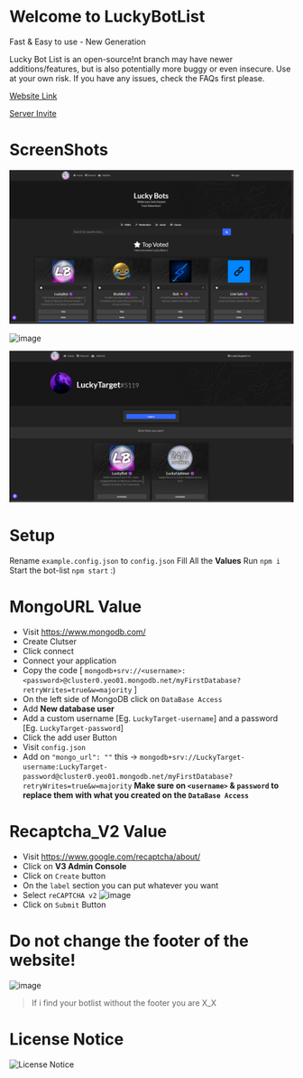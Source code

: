 # Welcome to LuckyBotList
Fast &amp; Easy to use - New Generation

Lucky Bot List is an open-source!nt branch may have newer additions/features, but is also potentially more buggy or even insecure. Use at your own risk. If you have any issues, check the FAQs first please.

[Website Link](https://luckybots.tk/)

[Server Invite](https://discord.gg/sQQFSnQhdt)

# ScreenShots
![image](/Setup/home-page.png)


![image](/Setup/bot-pae.png)


![image](/Setup/profile-page.png)

# Setup
Rename `example.config.json` to `config.json`
Fill All the **Values**
Run `npm i`
Start the bot-list `npm start` :)

# MongoURL Value
- Visit https://www.mongodb.com/
- Create Clutser
- Click connect
- Connect your application
- Copy the code [ `mongodb+srv://<username>:<password>@cluster0.yeo01.mongodb.net/myFirstDatabase?retryWrites=true&w=majority` ]
- On the left side of MongoDB click on `DataBase Access`
- Add **New database user**
- Add a custom username [Eg. `LuckyTarget-username`] and a password [Eg. `LuckyTarget-password`]
- Click the add user Button
- Visit `config.json`
- Add on `"mongo_url": ""` this -> `mongodb+srv://LuckyTarget-username:LuckyTarget-password@cluster0.yeo01.mongodb.net/myFirstDatabase?retryWrites=true&w=majority`
**Make sure on `<username>` & `password` to replace them with what you created on the `DataBase Access`**

# Recaptcha_V2 Value
- Visit https://www.google.com/recaptcha/about/
- Click on **V3 Admin Console**
- Click on `Create` button
- On the `label` section you can put whatever you want
- Select `reCAPTCHA v2`
![image](https://user-images.githubusercontent.com/39243722/118609705-ac2bf600-b7c3-11eb-9378-6770576dad25.png)
- Click on `Submit` Button


# Do not change the footer of the website!
![image](https://user-images.githubusercontent.com/39243722/118507353-d4214800-b736-11eb-8511-19cebb50e0ff.png)
> If i find your botlist without the footer you are X_X

# License Notice

![License Notice](https://i.ibb.co/Q8vQDTs/image.png)
